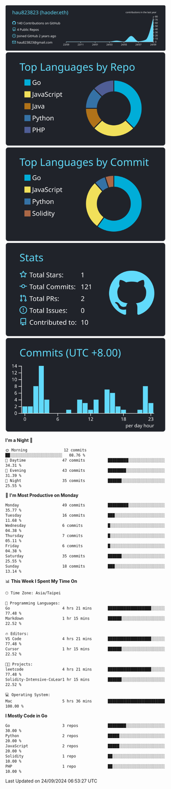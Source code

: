 [![](https://raw.githubusercontent.com/hau823823/hau823823/master/profile-summary-card-output/react/0-profile-details.svg)](https://github.com/vn7n24fzkq/github-profile-summary-cards)
[![](https://raw.githubusercontent.com/hau823823/hau823823/master/profile-summary-card-output/react/1-repos-per-language.svg)](https://github.com/vn7n24fzkq/github-profile-summary-cards) [![](https://raw.githubusercontent.com/hau823823/hau823823/master/profile-summary-card-output/react/2-most-commit-language.svg)](https://github.com/vn7n24fzkq/github-profile-summary-cards)
[![](https://raw.githubusercontent.com/hau823823/hau823823/master/profile-summary-card-output/react/3-stats.svg)](https://github.com/vn7n24fzkq/github-profile-summary-cards) [![](https://raw.githubusercontent.com/hau823823/hau823823/master/profile-summary-card-output/react/4-productive-time.svg)](https://github.com/vn7n24fzkq/github-profile-summary-cards)

<!--START_SECTION:waka-->
**I'm a Night 🦉** 

```text
🌞 Morning                12 commits          ██░░░░░░░░░░░░░░░░░░░░░░░   08.76 % 
🌆 Daytime                47 commits          █████████░░░░░░░░░░░░░░░░   34.31 % 
🌃 Evening                43 commits          ████████░░░░░░░░░░░░░░░░░   31.39 % 
🌙 Night                  35 commits          ██████░░░░░░░░░░░░░░░░░░░   25.55 % 
```
📅 **I'm Most Productive on Monday** 

```text
Monday                   49 commits          █████████░░░░░░░░░░░░░░░░   35.77 % 
Tuesday                  16 commits          ███░░░░░░░░░░░░░░░░░░░░░░   11.68 % 
Wednesday                6 commits           █░░░░░░░░░░░░░░░░░░░░░░░░   04.38 % 
Thursday                 7 commits           █░░░░░░░░░░░░░░░░░░░░░░░░   05.11 % 
Friday                   6 commits           █░░░░░░░░░░░░░░░░░░░░░░░░   04.38 % 
Saturday                 35 commits          ██████░░░░░░░░░░░░░░░░░░░   25.55 % 
Sunday                   18 commits          ███░░░░░░░░░░░░░░░░░░░░░░   13.14 % 
```


📊 **This Week I Spent My Time On** 

```text
🕑︎ Time Zone: Asia/Taipei

💬 Programming Languages: 
Go                       4 hrs 21 mins       ███████████████████░░░░░░   77.48 % 
Markdown                 1 hr 15 mins        ██████░░░░░░░░░░░░░░░░░░░   22.52 % 

🔥 Editors: 
VS Code                  4 hrs 21 mins       ███████████████████░░░░░░   77.48 % 
Cursor                   1 hr 15 mins        ██████░░░░░░░░░░░░░░░░░░░   22.52 % 

🐱‍💻 Projects: 
leetcode                 4 hrs 21 mins       ███████████████████░░░░░░   77.48 % 
Solidity-Intensive-CoLear1 hr 15 mins        ██████░░░░░░░░░░░░░░░░░░░   22.52 % 

💻 Operating System: 
Mac                      5 hrs 36 mins       █████████████████████████   100.00 % 
```

**I Mostly Code in Go** 

```text
Go                       3 repos             ████████░░░░░░░░░░░░░░░░░   30.00 % 
Python                   2 repos             █████░░░░░░░░░░░░░░░░░░░░   20.00 % 
JavaScript               2 repos             █████░░░░░░░░░░░░░░░░░░░░   20.00 % 
Solidity                 1 repo              ██░░░░░░░░░░░░░░░░░░░░░░░   10.00 % 
PHP                      1 repo              ██░░░░░░░░░░░░░░░░░░░░░░░   10.00 % 
```




 Last Updated on 24/09/2024 06:53:27 UTC
<!--END_SECTION:waka-->
